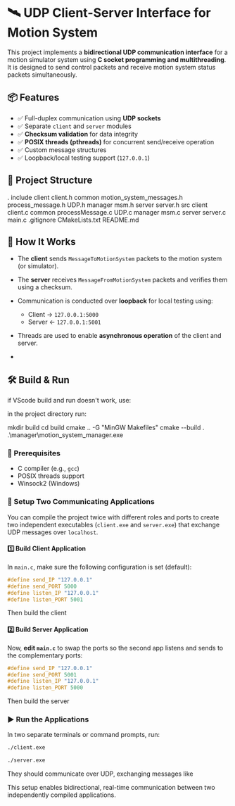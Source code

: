 # 🛰️ UDP Client-Server Interface for Motion System

This project implements a **bidirectional UDP communication interface** for a motion simulator system using **C socket programming and multithreading**. It is designed to send control packets and receive motion system status packets simultaneously.

## 📦 Features

- ✅ Full-duplex communication using **UDP sockets**
- ✅ Separate `client` and `server` modules
- ✅ **Checksum validation** for data integrity
- ✅ **POSIX threads (pthreads)** for concurrent send/receive operation
- ✅ Custom message structures
- ✅ Loopback/local testing support (`127.0.0.1`)

## 📁 Project Structure
.
include
	client
		client.h
	common
		motion_system_messages.h
		process_message.h
		UDP.h
	manager
		msm.h
	server
		server.h
src
	client
		client.c
	common
		processMessage.c
		UDP.c
	manager
		msm.c
	server
		server.c
	main.c
.gitignore
CMakeLists.txt
README.md


## 🧪 How It Works

- The **client** sends `MessageToMotionSystem` packets to the motion system (or simulator).
- The **server** receives `MessageFromMotionSystem` packets and verifies them using a checksum.
- Communication is conducted over **loopback** for local testing using:
  - Client → `127.0.0.1:5000`
  - Server ← `127.0.0.1:5001`
- Threads are used to enable **asynchronous operation** of the client and server.

-
## 🛠️ Build & Run
if VScode build and run doesn't work, use:

in the project directory run:

mkdir build
cd build
cmake .. -G "MinGW Makefiles"
cmake --build .
.\manager\motion_system_manager.exe

### 🧰 Prerequisites

- C compiler (e.g., `gcc`)
- POSIX threads support
- Winsock2 (Windows)

### 🧪 Setup Two Communicating Applications

You can compile the project twice with different roles and ports to create two independent executables (`client.exe` and `server.exe`) that exchange UDP messages over `localhost`.

#### 1️⃣ Build Client Application

In `main.c`, make sure the following configuration is set (default):

```c
#define send_IP "127.0.0.1"
#define send_PORT 5000
#define listen_IP "127.0.0.1"
#define listen_PORT 5001
```

Then build the client

#### 2️⃣ Build Server Application

Now, **edit `main.c`** to swap the ports so the second app listens and sends to the complementary ports:

```c
#define send_IP "127.0.0.1"
#define send_PORT 5001
#define listen_IP "127.0.0.1"
#define listen_PORT 5000
```

Then build the server

### ▶️ Run the Applications

In two separate terminals or command prompts, run:

```bash
./client.exe
```

```bash
./server.exe
```

They should communicate over UDP, exchanging messages like

This setup enables bidirectional, real-time communication between two independently compiled applications.

